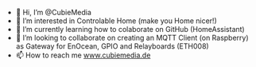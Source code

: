 - 👋 Hi, I’m @CubieMedia
- 👀 I’m interested in Controlable Home (make you Home nicer!)
- 🌱 I’m currently learning how to colaborate on GitHub (HomeAssistant)
- 💞️ I’m looking to collaborate on creating an MQTT Client (on Raspberry) as Gateway for EnOcean, GPIO and Relayboards (ETH008)
- 📫 How to reach me www.cubiemedia.de

<!---
CubieMedia/CubieMedia is a ✨ special ✨ repository because its `README.md` (this file) appears on your GitHub profile.
You can click the Preview link to take a look at your changes.
--->
